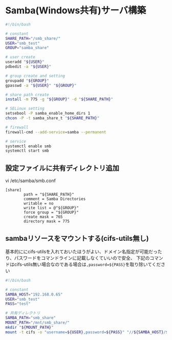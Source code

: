 # Samba(Windows共有)サーバ構築

```bash
#!/bin/bash

# constant
SHARE_PATH="/smb_share/"
USER="smb_test"
GROUP="samba_share"

# user create
useradd "${USER}"
pdbedit -a "${USER}"

# group create and setting
groupadd "${GROUP}"
gpasswd -a "${USER}" "${GROUP}"

# share path create
install -m 775 -g "${GROUP}" -d "${SHARE_PATH}"

# SELinux setting
setsebool -P samba_enable_home_dirs 1
chcon -P -t samba_share_t "${SHARE_PATH}"

# firewall
firewall-cmd --add-service=samba --permanent

# service
systemctl enable smb
systemctl start smb
```

## 設定ファイルに共有ディレクトリ追加

vi /etc/samba/smb.conf

```plain
[share]
        path = "${SHARE_PATH}"
        comment = Samba Directories
        writable = no
        write list = @"${GROUP}"
        force group = "${GROUP}"
        create mask = 765
        directory mask = 775
```

## sambaリソースをマウントする(cifs-utils無し)

基本的ににcifs-utilsを入れておいたほうがよい、ドメイン名指定が可能だったり、パスワードをコマンドラインに記載しなくていいので安全、
下記のコマンドはcifs-utils無い場合なのである場合は`,password=${PASS}`を取り除いてください

```bash
#!/bin/bash

# constant
SAMBA_HOST="192.168.0.65"
USER="smb_test"
PASS="test"

# 共有ディレクトリ
SAMBA_PATH="smb_share"
MOUNT_PATH="/mnt/smb_share/"
mkdir "${MOUNT_PATH}"
mount -t cifs -o "username=${USER},password=${PASS}" "//${SAMBA_HOST}/${SAMBA_PATH}" "${MOUNT_PATH}"
```

